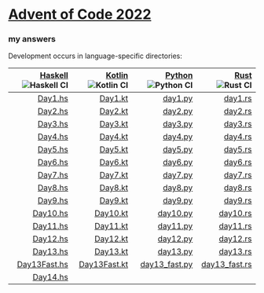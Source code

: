 # [Advent of Code 2022](https://adventofcode.com/2022)
### my answers

Development occurs in language-specific directories:

|[Haskell](hs) ![Haskell CI](https://github.com/ephemient/aoc2022/workflows/Haskell%20CI/badge.svg)|[Kotlin](kt) ![Kotlin CI](https://github.com/ephemient/aoc2022/workflows/Kotlin%20CI/badge.svg)|[Python](py) ![Python CI](https://github.com/ephemient/aoc2022/workflows/Python%20CI/badge.svg)|[Rust](rs) ![Rust CI](https://github.com/ephemient/aoc2022/workflows/Rust%20CI/badge.svg)|
|--:|--:|--:|--:|
|[Day1.hs](hs/src/Day1.hs)|[Day1.kt](kt/src/commonMain/kotlin/com/github/ephemient/aoc2022/Day1.kt)|[day1.py](py/aoc2022/day1.py)|[day1.rs](rs/src/day1.rs)|
|[Day2.hs](hs/src/Day2.hs)|[Day2.kt](kt/src/commonMain/kotlin/com/github/ephemient/aoc2022/Day2.kt)|[day2.py](py/aoc2022/day2.py)|[day2.rs](rs/src/day2.rs)|
|[Day3.hs](hs/src/Day3.hs)|[Day3.kt](kt/src/commonMain/kotlin/com/github/ephemient/aoc2022/Day3.kt)|[day3.py](py/aoc2022/day3.py)|[day3.rs](rs/src/day3.rs)|
|[Day4.hs](hs/src/Day4.hs)|[Day4.kt](kt/src/commonMain/kotlin/com/github/ephemient/aoc2022/Day4.kt)|[day4.py](py/aoc2022/day4.py)|[day4.rs](rs/src/day4.rs)|
|[Day5.hs](hs/src/Day5.hs)|[Day5.kt](kt/src/commonMain/kotlin/com/github/ephemient/aoc2022/Day5.kt)|[day5.py](py/aoc2022/day5.py)|[day5.rs](rs/src/day5.rs)|
|[Day6.hs](hs/src/Day6.hs)|[Day6.kt](kt/src/commonMain/kotlin/com/github/ephemient/aoc2022/Day6.kt)|[day6.py](py/aoc2022/day6.py)|[day6.rs](rs/src/day6.rs)|
|[Day7.hs](hs/src/Day7.hs)|[Day7.kt](kt/src/commonMain/kotlin/com/github/ephemient/aoc2022/Day7.kt)|[day7.py](py/aoc2022/day7.py)|[day7.rs](rs/src/day7.rs)|
|[Day8.hs](hs/src/Day8.hs)|[Day8.kt](kt/src/commonMain/kotlin/com/github/ephemient/aoc2022/Day8.kt)|[day8.py](py/aoc2022/day8.py)|[day8.rs](rs/src/day8.rs)|
|[Day9.hs](hs/src/Day9.hs)|[Day9.kt](kt/src/commonMain/kotlin/com/github/ephemient/aoc2022/Day9.kt)|[day9.py](py/aoc2022/day9.py)|[day9.rs](rs/src/day9.rs)|
|[Day10.hs](hs/src/Day10.hs)|[Day10.kt](kt/src/commonMain/kotlin/com/github/ephemient/aoc2022/Day10.kt)|[day10.py](py/aoc2022/day10.py)|[day10.rs](rs/src/day10.rs)|
|[Day11.hs](hs/src/Day11.hs)|[Day11.kt](kt/src/commonMain/kotlin/com/github/ephemient/aoc2022/Day11.kt)|[day11.py](py/aoc2022/day11.py)|[day11.rs](rs/src/day11.rs)|
|[Day12.hs](hs/src/Day12.hs)|[Day12.kt](kt/src/commonMain/kotlin/com/github/ephemient/aoc2022/Day12.kt)|[day12.py](py/aoc2022/day12.py)|[day12.rs](rs/src/day12.rs)|
|[Day13.hs](hs/src/Day13.hs)|[Day13.kt](kt/src/commonMain/kotlin/com/github/ephemient/aoc2022/Day13.kt)|[day13.py](py/aoc2022/day13.py)|[day13.rs](rs/src/day13.rs)|
|[Day13Fast.hs](hs/src/Day13Fast.hs)|[Day13Fast.kt](kt/src/commonMain/kotlin/com/github/ephemient/aoc2022/Day13Fast.kt)|[day13_fast.py](py/aoc2022/day13_fast.py)|[day13_fast.rs](rs/src/day13_fast.rs)|
|[Day14.hs](hs/src/Day14.hs)|
